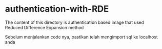 # authentication-with-RDE
The content of this directory is authentication based image that used Reduced Difference Expansion method

Sebelum menjalankan code nya, pastikan telah mengimport sql ke localhost anda
